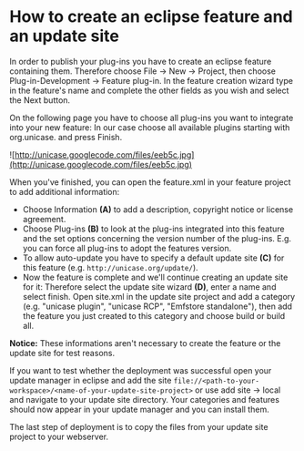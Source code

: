 # How to create an eclipse feature and an update site #

In order to publish your plug-ins you have to create an eclipse feature containing them. Therefore choose File -> New -> Project, then choose Plug-in-Development -> Feature plug-in. In the feature creation wizard type in the feature's name and complete the other fields as you wish and select the Next button.

On the following page you have to choose all plug-ins you want to integrate into your new feature: In our case choose all available plugins starting with org.unicase. and press Finish.

![http://unicase.googlecode.com/files/eeb5c.jpg](http://unicase.googlecode.com/files/eeb5c.jpg)

When you've finished, you can open the feature.xml in your feature project to add additional information:
  * Choose Information **(A)** to add a description, copyright notice or license agreement.
  * Choose Plug-ins **(B)** to look at the plug-ins integrated into this feature and the set options concerning the version number of the plug-ins. E.g. you can force all plug-ins to adopt the features version.
  * To allow auto-update you have to specify a default update site **(C)** for this feature (e.g. `http://unicase.org/update/`).
  * Now the feature is complete and we'll continue creating an update site for it: Therefore select the update site wizard **(D)**, enter a name and select finish.
Open site.xml in the update site project and add a category (e.g. "unicase plugin", "unicase RCP", "Emfstore standalone"), then add the feature you just created to this category and choose build or build all.

**Notice:** These informations aren't necessary to create the feature or the update site for test reasons.

If you want to test whether the deployment was successful open your update manager in eclipse and add the site `file://<path-to-your-workspace>/<name-of-your-update-site-project>` or use add site -> local and navigate to your update site directory. Your categories and features should now appear in your update manager and you can install them.

The last step of deployment is to copy the files from your update site project to your webserver.